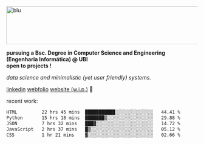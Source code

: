 
<img width="1415" height="100" alt="blu" src="https://github.com/rdsilva01/rdsilva01/assets/101207588/deb060e5-d035-4f09-b511-e3f50605b207">

**pursuing a Bsc. Degree in Computer Science and Engineering (Engenharia Informática) @ UBI** \
**open to projects !**

*data science and minimalistic (yet user friendly) systems.*

[linkedin](https://www.linkedin.com/in/rodrigo-silva-455b291bb/)
[webfolio](https://rdsilva01.github.io/portfolio-resume)
[website (w.i.p.)](https://rdsilva01.github.io/) 🏁

<!-- ![](https://komarev.com/ghpvc/?username=rdsilva01) -->

recent work:
<!--START_SECTION:waka-->

```txt
HTML         22 hrs 45 mins  ███████████░░░░░░░░░░░░░░   44.41 %
Python       15 hrs 18 mins  ███████▒░░░░░░░░░░░░░░░░░   29.88 %
JSON         7 hrs 32 mins   ███▓░░░░░░░░░░░░░░░░░░░░░   14.72 %
JavaScript   2 hrs 37 mins   █▒░░░░░░░░░░░░░░░░░░░░░░░   05.12 %
CSS          1 hr 21 mins    ▓░░░░░░░░░░░░░░░░░░░░░░░░   02.66 %
```

<!--END_SECTION:waka-->

